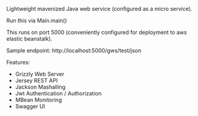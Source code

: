 Lightweight mavenized Java web service (configured as a micro service).

Run this via Main.main()

This runs on port 5000 (conveniently configured for deployment to aws elastic beanstalk).

Sample endpoint: http://localhost:5000/gws/test/json

Features:
* Grizzly Web Server
* Jersey REST API
* Jackson Mashalling
* Jwt Authentication / Authorization
* MBean Monitoring
* Swagger UI
